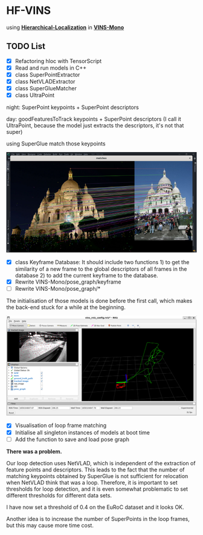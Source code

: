 # HF-VINS
using **[Hierarchical-Localization](https://github.com/cvg/Hierarchical-Localization)** in **[VINS-Mono](https://github.com/HKUST-Aerial-Robotics/VINS-Mono)**

## **TODO List**

- [x] Refactoring hloc with TensorScript
- [x] Read and run models in C++
- [x] class SuperPointExtractor
- [x] class NetVLADExtractor
- [x] class SuperGlueMatcher
- [x] class UltraPoint

night: SuperPoint keypoints + SuperPoint descriptors

day: goodFeaturesToTrack keypoints + SuperPoint descriptors (I call it UltraPoint, because the model just extracts the descriptors, it's not that super)

using SuperGlue match those keypoints

![screenshot](screenshot.png)

- [x] class Keyframe Database: It should include two functions 1) to get the similarity of a new frame to the global descriptors of all frames in the database 2) to add the current keyframe to the database.
- [x] Rewrite VINS-Mono/pose_graph/keyframe
- [ ] Rewrite VINS-Mono/pose_graph/*

The initialisation of those models is done before the first call, which makes the back-end stuck for a while at the beginning.

![screenshot2](screenshot2.png)

- [x] Visualisation of loop frame matching
- [x] Initialise all singleton instances of models at boot time
- [ ] Add the function to save and load pose graph

**There was a problem.**

Our loop detection uses NetVLAD, which is independent of the extraction of feature points and descriptors. This leads to the fact that the number of matching keypoints obtained by SuperGlue is not sufficient for relocation when NetVLAD think that was a loop. Therefore, it is important to set thresholds for loop detection, and it is even somewhat problematic to set different thresholds for different data sets.

I have now set a threshold of 0.4 on the EuRoC dataset and it looks OK.

Another idea is to increase the number of SuperPoints in the loop frames, but this may cause more time cost.